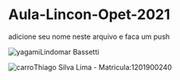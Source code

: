 # Aula-Lincon-Opet-2021

adicione seu nome neste arquivo e faca um push

![yagami](https://omelhordoskingoffighters.files.wordpress.com/2012/06/io-max.gif?w=300)Lindomar Bassetti



![carro](https://www.e-farsas.com/wp-content/uploads/carro.gif)Thiago Silva Lima - Matricula:1201900240

